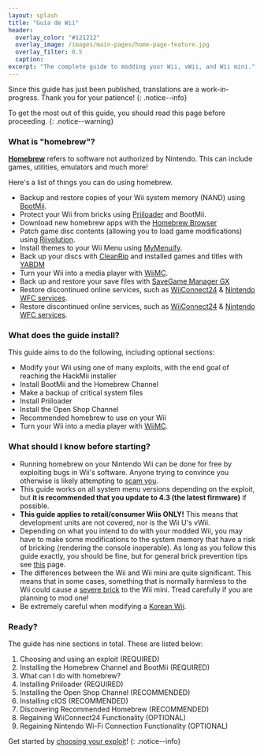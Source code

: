 ```yaml
---
layout: splash
title: "Guía de Wii"
header:
  overlay_color: "#121212"
  overlay_image: /images/main-pages/home-page-feature.jpg
  overlay_filter: 0.5
  caption:
excerpt: "The complete guide to modding your Wii, vWii, and Wii mini."
---
```


Since this guide has just been published, translations are a work-in-progress. Thank you for your patience!
{: .notice--info}

To get the most out of this guide, you should read this page before proceeding.
{: .notice--warning}

### What is "homebrew"?

[**Homebrew**](https://en.wikipedia.org/wiki/Homebrew_(video_games)) refers to software not authorized by Nintendo. This can include games, utilities, emulators and much more!

Here's a list of things you can do using homebrew.

+ Backup and restore copies of your Wii system memory (NAND) using [BootMii](bootmii).
+ Protect your Wii from bricks using [Priiloader](priiloader) and BootMii.
+ Download new homebrew apps with the [Homebrew Browser](hbb)
+ Patch game disc contents (allowing you to load game modifications) using [Riivolution](http://www.wiibrew.org/wiki/Riivolution).
+ Install themes to your Wii Menu using [MyMenuify](themes).
+ Back up your discs with [CleanRip](/dump-games) and installed games and titles with [YABDM](dump-wads)
+ Turn your Wii into a media player with [WiiMC](https://oscwii.org/library/app/wiimc-ss).
+ Back up and restore your save files with [SaveGame Manager GX](https://wiidatabase.de/downloads/wii-tools/savegame-manager-gx-beta/)
+ Restore discontinued online services, such as [WiiConnect24](riiconnect24) & [Nintendo WFC services](wiimmfi).
+ Restore discontinued online services, such as [WiiConnect24](riiconnect24) & [Nintendo WFC services](wiimmfi).

### What does the guide install?

This guide aims to do the following, including optional sections:

+ Modify your Wii using one of many exploits, with the end goal of reaching the HackMii installer
+ Install BootMii and the Homebrew Channel
+ Make a backup of critical system files
+ Install Priiloader
+ Install the Open Shop Channel
+ Recommended homebrew to use on your Wii
+ Turn your Wii into a media player with [WiiMC](https://oscwii.org/library/app/wiimc-ss).

### What should I know before starting?

+ Running homebrew on your Nintendo Wii can be done for free by exploiting bugs in Wii's software. Anyone trying to convince you otherwise is likely attempting to [scam you](https://hbc.hackmii.com/scam).
+ This guide works on all system menu versions depending on the exploit, but **it is recommended that you update to 4.3 (the latest firmware)** if possible.
+ **This guide applies to retail/consumer Wiis ONLY!** This means that development units are not covered, nor is the Wii U's vWii.
+ Depending on what you intend to do with your modded Wii, you may have to make some modifications to the system memory that have a risk of bricking (rendering the console inoperable). As long as you follow this guide exactly, you should be fine, but for general brick prevention tips see [this](bricks#brick-prevention) page.
+ The differences between the Wii and Wii mini are quite significant. This means that in some cases, something that is normally harmless to the Wii could cause a [severe brick](bricks#wi-fi-brick) to the Wii mini. Tread carefully if you are planning to mod one!
+ Be extremely careful when modifying a [Korean Wii](bricks#korean-kiierror-003-brick).

### Ready?

The guide has nine sections in total. These are listed below:

1. Choosing and using an exploit (REQUIRED)
1. Installing the Homebrew Channel and BootMii (REQUIRED)
1. What can I do with homebrew?
1. Installing Priiloader (REQUIRED)
1. Installing the Open Shop Channel (RECOMMENDED)
1. Installing cIOS (RECOMMENDED)
1. Discovering Recommended Homebrew (RECOMMENDED)
1. Regaining WiiConnect24 Functionality (OPTIONAL)
1. Regaining Nintendo Wi-Fi Connection Functionality (OPTIONAL)

Get started by [choosing your exploit](get-started)!
{: .notice--info}
